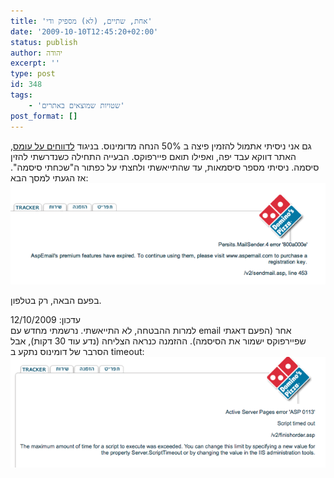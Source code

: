 ```yaml
---
title: 'אחת, שתיים, (לא) מספיק ודי'
date: '2009-10-10T12:45:20+02:00'
status: publish
author: יהודה
excerpt: ''
type: post
id: 348
tags:
    - 'שטויות שמוצאים באתרים'
post_format: []
---
```

גם אני ניסיתי אתמול להזמין פיצה ב 50% הנחה מדומינוס. בניגוד [לדווחים על עומס](http://www.ynet.co.il/articles/0,7340,L-3787194,00.html), האתר דווקא עבד יפה, ואפילו תואם פיירפוקס. הבעייה התחילה כשנדרשתי להזין סיסמה. ניסיתי מספר סיסמאות, עד שהתייאשתי ולחצתי על כפתור ה"שכחתי סיסמה". אז הגעתי למסך הבא:  
![אז שכחנו לחדש, אז מה כבר קרה?](/img/2009/10/dominos-fail-1.png)

בפעם הבאה, רק בטלפון.

עדכון: 12/10/2009  
למרות ההבטחה, לא התייאשתי. נרשמתי מחדש עם email אחר (הפעם דאגתי שפיירפוקס ישמור את הסיסמה). ההזמנה כנראה הצליחה (נדע עוד 30 דקות), אבל הסרבר של דומינוס נתקע ב timeout:  
![בפעם הבאה, נא להגדיל את ה timeout](/img/2009/10/dominos-fail-2.png)
